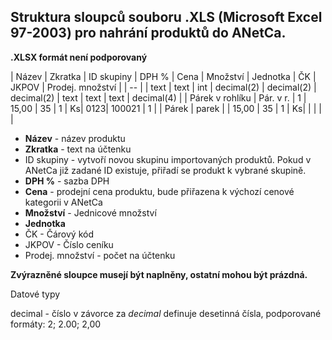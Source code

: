 
## Struktura sloupců souboru .XLS (Microsoft Excel 97-2003) pro nahrání produktů do ANetCa.



**.XLSX formát není podporovaný**

| Název | Zkratka | ID skupiny | DPH % | Cena | Množství | Jednotka | ČK | JKPOV | Prodej. množství |
| -- |
| text | text | int | decimal(2) | decimal(2) | decimal(2) | text | text | text | decimal(4) |
| Párek v rohlíku | Pár. v r. | 1 | 15,00 | 35 | 1 | Ks| 0123| 100021 | 1 |
| Párek | parek |  | 15,00 | 35 | 1 | Ks| | | | |

* **Název** - název produktu
* **Zkratka** - text na účtenku
* ID skupiny - vytvoří novou skupinu importovaných produktů. Pokud v ANetCa již zadané ID existuje, přiřadí se produkt k vybrané skupině.
* **DPH %** - sazba DPH
* **Cena** - prodejní cena produktu, bude přiřazena k výchozí cenové kategorii v ANetCa
* **Množství** - Jednicové množství
* **Jednotka**
* ČK - Čárový kód
* JKPOV - Číslo ceníku
* Prodej. množství - počet na účtenku

**Zvýrazněné sloupce musejí být naplněny, ostatní mohou být prázdná.**

Datové typy

decimal - číslo v závorce za *decimal* definuje desetinná čísla, podporované formáty: 2; 2.00; 2,00
